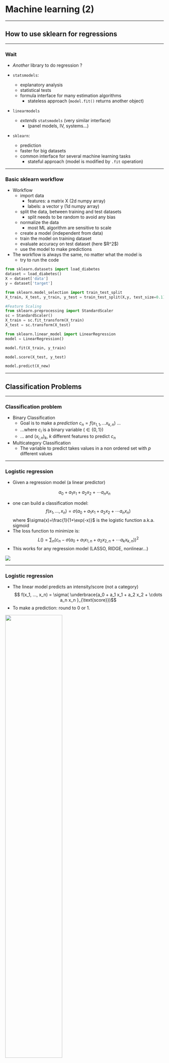 # Machine learning (2)

---

## How to use sklearn for regressions


----

### Wait

- *Another* library to do regression ?

- `statsmodels`: 
  - explanatory analysis
  - statistical tests
  - formula interface for many estimation algorithms
    - stateless approach (`model.fit()` returns another object)

- `linearmodels`
  - *extends* `statsmodels` (very similar interface)
    - (panel models, IV, systems...)

- `sklearn`: 
  - prediction
  - faster for big datasets
  - common interface for several machine learning tasks
    - stateful approach (model is modified by `.fit` operation)

----

### Basic sklearn workflow


<div class="container">

<div class="col">


- Workflow
  - <!-- .element class="fragment" data-fragment-index="1" --> import data
    - features: a matrix X (2d numpy array)
    - labels: a vector y (1d numpy array)
  - <!-- .element class="fragment" data-fragment-index="2" --> split the data, between training and test datasets
    - split needs to be random to avoid any bias
  - <!-- .element class="fragment" data-fragment-index="3" --> normalize the data
    - most ML algorithm are sensitive to scale

  - <!-- .element class="fragment" data-fragment-index="4" --> create a model (independent from data)
  - <!-- .element class="fragment" data-fragment-index="5" --> train the model on training dataset
  - <!-- .element class="fragment" data-fragment-index="6" --> evaluate accuracy on test dataset (here $R^2$)
  - <!-- .element class="fragment" data-fragment-index="7" -->use the model to make predictions
- <!-- .element class="fragment" data-fragment-index="8" --> The workflow is always the same, no matter what the model is
  - try to run the code


</div>

<div class="col">

<div class="fragment" data-fragment-index=1>

```python
from sklearn.datasets import load_diabetes
dataset = load_diabetes()
X = dataset['data']
y = dataset['target']
```

</div>


<div class="fragment" data-fragment-index=2>

```python
from sklearn.model_selection import train_test_split
X_train, X_test, y_train, y_test = train_test_split(X,y, test_size=0.1)
```

</div>


<div class="fragment" data-fragment-index=3>

```python
#Feature Scaling
from sklearn.preprocessing import StandardScaler
sc = StandardScaler()
X_train = sc.fit_transform(X_train)
X_test = sc.transform(X_test)
```

</div>

<div class="fragment" data-fragment-index=4>

```python
from sklearn.linear_model import LinearRegression
model = LinearRegression()
```

</div>

<div class="fragment" data-fragment-index=5>

```python
model.fit(X_train, y_train)
```

</div>

<div class="fragment" data-fragment-index=6>

```python
model.score(X_test, y_test)
```

</div>

<div class="fragment" data-fragment-index=7>

```python
model.predict(X_new)
```

</div>

</div>

</div>

---

## Classification Problems 

----

### Classification problem

- Binary Classification 
  - Goal is to make a *prediction* $c_n = f(x_{1,1}, ... x_{k,n})$ ...
  - ...where $c_i$ is a binary variable ($\in\{0,1\}$)
  - ... and $(x_{i,n})_k$, $k$ different features to predict $c_n$
- Multicategory Classification
  - The variable to predict takes values in a non ordered set with $p$ different values

----

### Logistic regression

<div class="container">

<div class="col">

- Given a regression model (a linear predictor)

$$ a_0 + a_1 x_1 + a_2 x_2 + \cdots a_n x_n $$
- one can build a classification model:
$$ f(x_1, ..., x_n) = \sigma( a_0 + a_1 x_1 + a_2 x_2 + \cdots a_n x_n )$$
where $\sigma(x)=\frac{1}{1+\exp(-x)}$ is the logistic function a.k.a. sigmoid 
- The loss function to minimize is:
$$L() = \sum_n (c_n - \sigma( a_{0} + a_1 x_{1,n} + a_2 x_{2,n} + \cdots a_k x_{k,n} ) )^2$$
- This works for any regression model (LASSO, RIDGE, nonlinear...)
</div>

<div class="col">

![](graphs/sigmoid.png)

</div>

</div>

----

### Logistic regression

- The linear model predicts an intensity/score (not a category)
$$ f(x_1, ..., x_n) = \sigma( \underbrace{a_0 + a_1 x_1 + a_2 x_2 + \cdots a_n x_n }_{\text{score}})$$
- To make a prediction: round to 0 or 1.

<img src=graphs/datacamp.jpeg width=60%>

----

### Multinomial regression

- If there are $P$ categories to predict:
  - build a linear predictor $f_p$ for each category $p$
  - linear predictor is also called score

- To predict:
  - evaluate the score of all categories
  - choose the one with highest score

- To train the model:
  - train separately all scores (works for any predictor, not just linear)
  - ... there are more subtle approaches (not here)


---

## Other Classifiers

----

### Common classification algorithms

There are many 
- Logistic Regression
- Naive Bayes Classifier 
- Nearest Distance
- neural networks (replace score in sigmoid by n.n.)
- Decision Trees
- Support Vector Machines

----

### Nearest distance

<dic class="container">

<div class="col">

- Idea: 
  - in order to predict category $c$ corresponding to $x$ find the closest point $x_0$ in the training set 
  - Assign to $x$ the same category as $x_0$
- But this would be very susceptible to noise
- Amended idea: $k-nearest$ neighbours
  - look for the $k$ points closest to $x$
  - label $x$ with the same category as the majority of them
- Remark: this algorithm uses Euclidean distance. This is why it is important to normalize the dataset.

</div>

<div class="col">

![](graphs/k-nearest.png)

</div>

</div>

----

### Decision Tree / Random Forests

<dic class="container">

<div class="col">

- Decision Tree
    - recursively find simple criteria to subdivide dataset

- Problems: 
  - Greedy: algorithm does not simplify branches
  - easily overfits

- Extension : random tree forest 
  - uses several (randomly generated) trees to generate a prediction
  - solves the overfitting problem
</div>

<div class="col">

![](graphs/decision_tree.png)

</div>

</div>

----

### Support Vector Classification

<div class="container">

<div class="col">

- <!-- .element: class="fragment" data-fragment-index="1" --> Separates data by one line (hyperplane).
- <!-- .element: class="fragment" data-fragment-index="2" --> Chooses the largest margin according to <emph>support vectors</emph>
- <!-- .element: class="fragment" data-fragment-index="3" --> Can use a nonlinear kernel.

</div>

<div class="col">

<div class="r-stack">

<img class="fragment current-visible" src="graphs/hyperplanes.png" data-fragment-index=1>
<img class="fragment current-visible" src="graphs/margin.jpg" data-fragment-index=2>
<img class="fragment current-visible" src="graphs/nonlinear_svm.png" data-fragment-index=3>

</div>

</div>
</div>

----

### All these algorithms are super duper easy to use!



```python
from sklearn.tree import DecisionTreeClassifier
clf = DecisionTreeClassifier(random_state=0)
```

...

```python
from sklearn.svm import SVC
clf = SVC(random_state=0)
```

...

```python
from sklearn.linear_model import Ridge
clf = Ridge(random_state=0)
```



---

## Validation

----

### Validity of a classification algorithm

- Independently of how the classification is made, its validity can be assessed with a similar procedure as in the regression.

- Separate training set and test set
  - do not touch test set at all during the training

- Compute score: number of correctly identified categories
  - note that this is not the same as the loss function minimized by the training


----

### Classification matrix

- For binary classification, we focus on the *classification matrix* or *confusion matrix*.
| Predicted | (0) Actual      | (1) Actual      |
| --------- | --------------- | --------------- |
| 0         | true negatives (TN) | false negatives (FN) |
| 1         | false positives  (FP) | true positives (TP) |

- Overall accuracy: $\frac{\text{TN}+\text{TP}}{\text{total}}$
- Sensitivity: $\frac{TP}{FP+TP}$
- False Positive Rate (FPR): $\frac{FP}{TN+FP}$

- In some cases, sensitivity is the actual objective, at the expense of lower FPR
  - example: fraud detection
- Example:
    -  facial recognition by London police: 2% accuracy
    -  facial recognition by South Wales police: 9% accuracy
    -  a success?

----

### Confusion matrix with sklearn

- Predict on the test set:

```python
y_pred = model.predict(x_test)
```
- Compute confusion matrix:

```python
from sklearn.metrics import confusion_matrix
cm = confusion_matrix(y_test, y_pred)
```

----

### How to choose the validation set?

- Holdout validation approach: keeps x% of the data for the training, (100-x)% for the test
  - small dataset: 90-10
  - big data set: 70-30 (we can afford to waste more training data for the test)

- Problem: are we sure the validation size is correct? Are the results determined by an (un-) lucky draw ?

<div class="container">
<div class="col">

- Solution: $k$-fold validation
  - split dataset randomly in $K$ subsets of equal size $S_1, ... S_K$
  - use subset $S_i$ as test set, the rest as training set, compute the score
  - compare the scores obtained for all $i\in[1,K]$
    - average them

</div>
<div class="col">

![](graphs/k-fold.gif)

</div>
</div>


----

### How to implement $k$-fold validation with sklearn


```python

from sklearn.model_selection import KFold
kf = KFold(n_splits=10)

for train_index, test_index in kf.split(X):
   X_train, X_test = X[train_index], X[test_index]
   y_train, y_test = y[train_index], y[test_index]

   ## train a model in X_train, y_train
   ## test it on X_test, y_test

```